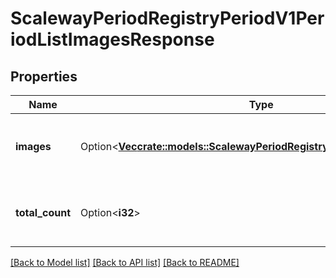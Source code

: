 # ScalewayPeriodRegistryPeriodV1PeriodListImagesResponse

## Properties

Name | Type | Description | Notes
------------ | ------------- | ------------- | -------------
**images** | Option<[**Vec<crate::models::ScalewayPeriodRegistryPeriodV1PeriodImage>**](scaleway.registry.v1.Image.md)> | Paginated list of images matching filters | [optional]
**total_count** | Option<**i32**> | Total number of images matching filters | [optional]

[[Back to Model list]](../README.md#documentation-for-models) [[Back to API list]](../README.md#documentation-for-api-endpoints) [[Back to README]](../README.md)


